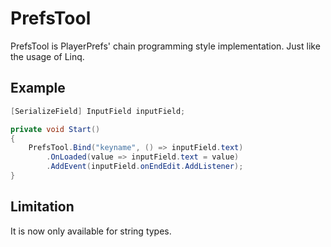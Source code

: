 # PrefsTool
PrefsTool is PlayerPrefs' chain programming style implementation. Just like the usage of Linq.

## Example
```C#
[SerializeField] InputField inputField;

private void Start()
{
    PrefsTool.Bind("keyname", () => inputField.text)
        .OnLoaded(value => inputField.text = value)
        .AddEvent(inputField.onEndEdit.AddListener);
}
```

## Limitation
It is now only available for string types.
